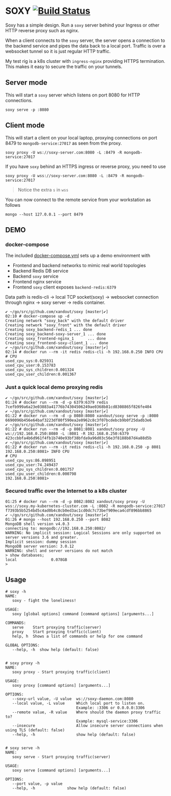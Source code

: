 # SOXY [![Build Status](https://travis-ci.com/xandout/soxy.svg?branch=master)](https://travis-ci.com/xandout/soxy)

Soxy has a simple design.  Run a `soxy` server behind your Ingress or other HTTP reverse proxy such as nginx.

When a client connects to the `soxy` server, the server opens a connection to the backend service and pipes the data back to a local port.  Traffic is over a websocket tunnel so it is just regular HTTP traffic.

My test rig is a k8s cluster with `ingress-nginx` providing HTTPS termination.  This makes it easy to secure the traffic on your tunnels.


## Server mode

This will start a `soxy` server which listens on port 8080 for HTTP connections.
```
soxy serve -p :8080
```



## Client mode

This will start a client on your local laptop, proxying connections on port 8479 to `mongodb-service:27017` as seen from the proxy.

```
soxy proxy -U ws://soxy-server.com:8080 -L :8479 -R mongodb-service:27017
```

If you have `soxy` behind an HTTPS ingress or reverse proxy, you need to use 

```
soxy proxy -U wss://soxy-server.com:8080 -L :8479 -R mongodb-service:27017
```
> Notice the extra `s` in `wss`


You can now connect to the remote service from your workstation as follows

```
mongo --host 127.0.0.1 --port 8479
```


## DEMO

### docker-compose
The included [docker-compose.yml](docker-compose.yml) sets up a demo environment with 

* Frontend and backend networks to mimic real world topologies
* Backend Redis DB service
* Backend `soxy` service
* Frontend nginx service
* Frontend `soxy` client exposes `backend-redis:6379`


Data path is redis-cli -> local TCP socket(soxy) -> websocket connection through nginx -> soxy server -> redis container.

```
✔ ~/go/src/github.com/xandout/soxy [master|✔] 
02:10 # docker-compose up -d
Creating network "soxy_back" with the default driver
Creating network "soxy_front" with the default driver
Creating soxy_backend-redis_1 ... done
Creating soxy_backend-soxy-server_1 ... done
Creating soxy_frontend-nginx_1      ... done
Creating soxy_frontend-soxy-client_1 ... done
✔ ~/go/src/github.com/xandout/soxy [master|✔] 
02:14 # docker run --rm -it redis redis-cli -h 192.168.0.250 INFO CPU
# CPU
used_cpu_sys:0.025931
used_cpu_user:0.153783
used_cpu_sys_children:0.001324
used_cpu_user_children:0.001367
```


### Just a quick local demo proxying redis
```
✔ ~/go/src/github.com/xandout/soxy [master|✔] 
01:24 # docker run --rm -d -p 6379:6379 redis
7cefb999a6a23e03883a41776b74304506249ae0368b81cd8308865f826fe404
✔ ~/go/src/github.com/xandout/soxy [master|✔] 
01:22 # docker run --rm -d -p 8080:8080 xandout/soxy serve -p :8080
6690096b456e64baf3223df80f590ea2e0962c8c3f07bcdebcb9b0f25dadb3e6
✔ ~/go/src/github.com/xandout/soxy [master|✔] 
01:22 # docker run --rm -d -p 8081:8081 xandout/soxy proxy -U ws://192.168.0.250:8080 -L :8081 -R 192.168.0.250:6379
423ccbbfa4b6d961f4fb1b740e93bf38bfda9a96d03c56e3f8188b87d4a88d5b
✔ ~/go/src/github.com/xandout/soxy [master|✔] 
01:22 # docker run --rm -it redis redis-cli -h 192.168.0.250 -p 8081
192.168.0.250:8081> INFO CPU
# CPU
used_cpu_sys:86.098951
used_cpu_user:74.249437
used_cpu_sys_children:0.001757
used_cpu_user_children:0.000798
192.168.0.250:8081> 
```

### Secured traffic over the Internet to a k8s cluster
```
01:25 # docker run --rm -d -p 8082:8082 xandout/soxy proxy -U wss://soxy.my-kubernetes-cluster.com -L :8082 -R mongodb-service:27017
f7393b5b5254bd5c4ad0b4c8cb0ed3ac1cd0dc7c73bef909eca4cdf896bb8865
✔ ~/go/src/github.com/xandout/soxy [master|✔] 
01:26 # mongo --host 192.168.0.250 --port 8082
MongoDB shell version v4.0.3
connecting to: mongodb://192.168.0.250:8082/
WARNING: No implicit session: Logical Sessions are only supported on server versions 3.6 and greater.
Implicit session: dummy session
MongoDB server version: 3.0.12
WARNING: shell and server versions do not match
> show databases;
local               0.078GB
> 
```
## Usage

```
# soxy -h
NAME:
   soxy - fight the loneliness!

USAGE:
   soxy [global options] command [command options] [arguments...]

COMMANDS:
   serve    Start proxying traffic(server)
   proxy    Start proxying traffic(client)
   help, h  Shows a list of commands or help for one command

GLOBAL OPTIONS:
   --help, -h  show help (default: false)


# soxy proxy -h
NAME:
   soxy proxy - Start proxying traffic(client)

USAGE:
   soxy proxy [command options] [arguments...]

OPTIONS:
   --soxy-url value, -U value  ws://soxy-daemon.com:8080
   --local value, -L value     Which local port to listen on.
                               Example: :3306 or 0.0.0.0:3306
   --remote value, -R value    Where should the daemon proxy traffic to?
                               Example: mysql-service:3306
   --insecure                  Allow insecure server connections when using TLS (default: false)
   --help, -h                  show help (default: false)


# soxy serve -h
NAME:
   soxy serve - Start proxying traffic(server)

USAGE:
   soxy serve [command options] [arguments...]

OPTIONS:
   --port value, -p value  
   --help, -h              show help (default: false)

```